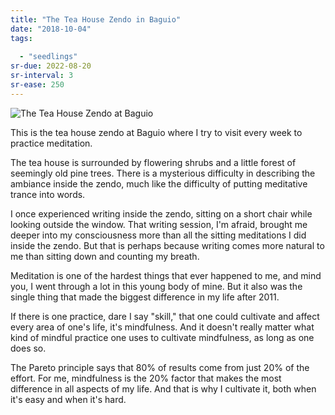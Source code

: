 ```yaml
---
title: "The Tea House Zendo in Baguio"
date: "2018-10-04"
tags:
  
  - "seedlings"
sr-due: 2022-08-20
sr-interval: 3
sr-ease: 250
---
```


![The Tea House Zendo at Baguio](tea_house_zendo_baguio.jpg)

This is the tea house zendo at Baguio where I try to visit every week to practice meditation.

The tea house is surrounded by flowering shrubs and a little forest of seemingly old pine trees. There is a mysterious difficulty in describing the ambiance inside the zendo, much like the difficulty of putting meditative trance into words.

I once experienced writing inside the zendo, sitting on a short chair while looking outside the window. That writing session, I'm afraid, brought me deeper into my consciousness more than all the sitting meditations I did inside the zendo. But that is perhaps because writing comes more natural to me than sitting down and counting my breath.

Meditation is one of the hardest things that ever happened to me, and mind you, I went through a lot in this young body of mine. But it also was the single thing that made the biggest difference in my life after 2011.

If there is one practice, dare I say "skill," that one could cultivate and affect every area of one's life, it's mindfulness. And it doesn't really matter what kind of mindful practice one uses to cultivate mindfulness, as long as one does so.

The Pareto principle says that 80% of results come from just 20% of the effort. For me, mindfulness is the 20% factor that makes the most difference in all aspects of my life. And that is why I cultivate it, both when it's easy and when it's hard.
